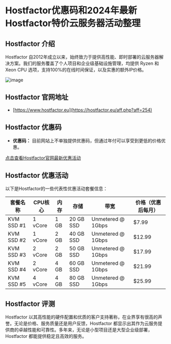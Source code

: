 # Hostfactor优惠码和2024年最新Hostfactor特价云服务器活动整理

## Hostfactor 介绍
Hostfactor 自2012年成立以来，始终致力于提供高性能、即时部署的云服务器解决方案。我们的服务覆盖了个人项目和企业级基础设施管理，均提供 Ryzen 和 Xeon CPU 选项，支持100%的在线时间保证，以及实惠的额外IP价格。

![image](https://github.com/nmcece022766/Hostfactor/assets/167749592/f595874c-f1dc-416b-b408-8920ea8761e1)

## Hostfactor 官网地址
- [https://www.hostfactor.eu](https://hostfactor.eu/aff.php?aff=254)

## Hostfactor 优惠码
- **优惠码：** 目前网站上不单独提供优惠码，但通过年付可以享受到更低的价格优惠。

[点击查看Hostfactor官网最新优惠活动](https://hostfactor.eu/aff.php?aff=254)

## Hostfactor 优惠活动
以下是Hostfactor的一些代表性优惠活动套餐信息：

| 套餐名称      | CPU核心 | 内存   | 存储        | 带宽                | 价格（优惠后每月）|
|--------------|---------|--------|------------|--------------------|-------------------|
| KVM SSD #1    | 1 vCore | 1 GB   | 20 GB SSD  | Unmetered @ 1Gbps  | $7.99             |
| KVM SSD #2    | 1 vCore | 2 GB   | 40 GB SSD  | Unmetered @ 1Gbps  | $12.99            |
| KVM SSD #3    | 2 vCore | 2 GB   | 50 GB SSD  | Unmetered @ 1Gbps  | $17.99            |
| KVM SSD #4    | 2 vCore | 4 GB   | 60 GB SSD  | Unmetered @ 1Gbps  | $21.99            |
| KVM SSD #5    | 4 vCore | 4 GB   | 80 GB SSD  | Unmetered @ 1Gbps  | $25.99            |

## Hostfactor 评测
Hostfactor 以其高性能的硬件配置和优质的客户支持著称，在业界享有很高的声誉。无论是价格、服务质量还是用户反馈，Hostfactor 都显示出其作为云服务提供商的卓越性能和可靠性。多年来，无论是小型项目还是大型企业级部署，Hostfactor 都能提供稳定且高效的服务。
